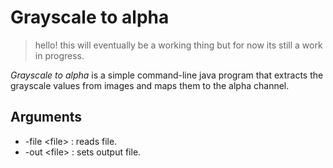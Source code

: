 # Grayscale to alpha
> hello! this will eventually be a working thing but for now its still a work in progress.

*Grayscale to alpha* is a simple command-line java program that extracts the grayscale values from images and maps them to the alpha channel.

## Arguments
- -file \<file> : reads file.
- -out \<file> : sets output file.